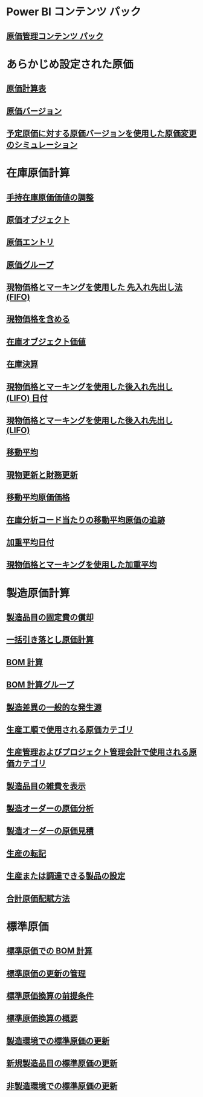 # Power BI コンテンツ パック
## [原価管理コンテンツ パック](/dynamics365/operations/dev-itpro/analytics/cost-management-content-pack?toc=/dynamics365/operations/supply-chain/toc.json)
# あらかじめ設定された原価
## [原価計算表](costing-sheets.md)
## [原価バージョン](costing-versions.md)
## [予定原価に対する原価バージョンを使用した原価変更のシミュレーション](simulate-cost-changes-costing-version-planned-costs.md)
# 在庫原価計算
## [手持在庫原価価値の調整](adjust-hand-inventory-cost-values.md)
## [原価オブジェクト](cost-object.md)
## [原価エントリ](cost-entries.md)
## [原価グループ](cost-groups.md)
## [現物価格とマーキングを使用した 先入れ先出し法 (FIFO)](fifo-physical-value-marking.md)
## [現物価格を含める](include-physical-value.md)
## [在庫オブジェクト価値](physical-quantity.md)
## [在庫決算](inventory-close.md)
## [現物価格とマーキングを使用した後入れ先出し (LIFO) 日付](lifo-date-physical-value-marking.md)
## [現物価格とマーキングを使用した後入れ先出し (LIFO)](lifo-physical-value-marking.md)
## [移動平均](moving-average.md)
## [現物更新と財務更新](physical-financial-updates.md)
## [移動平均原価価格](running-average-cost-price.md)
## [在庫分析コード当たりの移動平均原価の追跡](track-running-average-cost-per-inventory-dimension.md)
## [加重平均日付](weighted-average-date.md)
## [現物価格とマーキングを使用した加重平均](weighted-average-physical-value-marking.md)
# 製造原価計算
## [製造品目の固定費の償却](amortize-constant-costs-manufactured-item.md)
## [一括引き落とし原価計算](backflush-costing.md)
## [BOM 計算](bom-calculations.md)
## [BOM 計算グループ](bom-calculation-groups.md)
## [製造差異の一般的な発生源](common-sources-of-production-variances.md)
## [生産工順で使用される原価カテゴリ](cost-categories-used-production-routings.md)
## [生産管理およびプロジェクト管理会計で使用される原価カテゴリ](cost-categories-used-production-control-project-management-accounting.md)
## [製造品目の雑費を表示](charges-manufactured-item.md)
## [製造オーダーの原価分析](production-order-cost-analysis.md)
## [製造オーダーの原価見積](production-order-cost-estimation.md)
## [生産の転記](production-posting.md)
## [生産または調達できる製品の設定](manufactured-items-treated-as-purchased-items.md)
## [合計原価配賦方法](methodology-total-cost-allocation.md)
# 標準原価
## [標準原価での BOM 計算](information-used-bom-calculations-standard-costs.md)
## [標準原価の更新の管理](manage-standard-cost-updates.md)
## [標準原価換算の前提条件](prerequisites-standard-cost-conversion.md)
## [標準原価換算の概要](standard-cost-conversion-overview.md)
## [製造環境での標準原価の更新](update-standard-costs-manufacturing-environment.md)
## [新規製造品目の標準原価の更新](update-standard-costs-new-manufactured-item.md)
## [非製造環境での標準原価の更新](update-standard-costs-non-manufacturing-environment.md)



